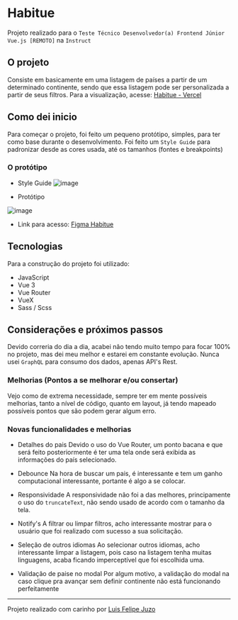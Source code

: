 # Habitue

Projeto realizado para o `Teste Técnico Desenvolvedor(a) Frontend Júnior Vue.js [REMOTO]` na `Instruct`

## O projeto

Consiste em basicamente em uma listagem de países a partir de um determinado continente, sendo que essa listagem pode ser personalizada a partir de seus filtros.
Para a visualização, acesse: <a href="">Habitue - Vercel</a>

## Como dei inicio

Para começar o projeto, foi feito um pequeno protótipo, simples, para ter como base durante o desenvolvimento.
Foi feito um `Style Guide` para padronizar desde as cores usada, até os tamanhos (fontes e breakpoints)

### O protótipo

- Style Guide
  ![image](https://user-images.githubusercontent.com/79236683/170800837-5949a52c-07b0-465f-9fcc-2e5e7162dca8.png)

- Protótipo

![image](https://user-images.githubusercontent.com/79236683/170800921-5a66b0b6-7e93-4c7a-9e9f-6e27df9a46dd.png)

- Link para acesso: <a href="https://www.figma.com/file/FajJDvyPkzQUTbql9tYKya/Untitled?node-id=0%3A1">Figma Habitue</a>

## Tecnologias

Para a construção do projeto foi utilizado:

- JavaScript
- Vue 3
- Vue Router
- VueX
- Sass / Scss

## Considerações e próximos passos

Devido correria do dia a dia, acabei não tendo muito tempo para focar 100% no projeto, mas dei meu melhor e estarei em constante evolução.
Nunca usei `GraphQL` para consumo dos dados, apenas API's Rest.

### Melhorias (Pontos a se melhorar e/ou consertar)

Vejo como de extrema necessidade, sempre ter em mente possíveis melhorias, tanto a nível de código, quanto em layout, já tendo mapeado possíveis pontos que são podem gerar algum erro.

### Novas funcionalidades e melhorias

- Detalhes do pais
  Devido o uso do Vue Router, um ponto bacana e que será feito posteriormente é ter uma tela onde será exibida as informações do país selecionado.

- Debounce
  Na hora de buscar um pais, é interessante e tem um ganho computacional interessante, portante é algo a se colocar.

- Responsividade
  A responsividade não foi a das melhores, principamente o uso do `truncateText`, não sendo usado de acordo com o tamanho da tela.

- Notify's
  A filtrar ou limpar filtros, acho interessante mostrar para o usuário que foi realizado com sucesso a sua solicitação.

- Seleção de outros idiomas
  Ao selecionar outros idiomas, acho interessante limpar a listagem, pois caso na listagem tenha muitas linguagens, acaba ficando imperceptível que foi escolhida uma.

- Validação de paise no modal
  Por algum motivo, a validação do modal na caso clique pra avançar sem definir continente não está funcionando perfeitamente

---

Projeto realizado com carinho por <a href="https://github.com/felipejuzo02">Luis Felipe Juzo</a>
